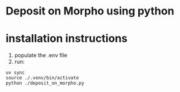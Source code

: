 # Deposit on Morpho using python


# installation instructions

1. populate the .env file
2. run:


```
uv sync
source ./.venv/bin/activate
python ./deposit_on_morpho.py
```

